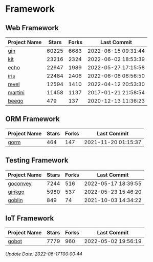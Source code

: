 # Framework

## Web Framework
| Project Name | Stars | Forks | Last Commit |
| ------------ | ----- | ----- | ----------- |
| [gin](https://github.com/gin-gonic/gin) | 60225 | 6683 | 2022-06-15 09:31:44 |
| [kit](https://github.com/go-kit/kit) | 23216 | 2324 | 2022-06-02 18:53:39 |
| [echo](https://github.com/labstack/echo) | 22647 | 1989 | 2022-05-27 17:15:58 |
| [iris](https://github.com/kataras/iris) | 22484 | 2406 | 2022-06-06 06:56:50 |
| [revel](https://github.com/revel/revel) | 12594 | 1410 | 2022-04-12 20:53:30 |
| [martini](https://github.com/go-martini/martini) | 11458 | 1137 | 2017-01-21 21:58:54 |
| [beego](https://github.com/astaxie/beego) | 479 | 137 | 2020-12-13 11:36:23 |

## ORM Framework
| Project Name | Stars | Forks | Last Commit |
| ------------ | ----- | ----- | ----------- |
| [gorm](https://github.com/jinzhu/gorm) | 464 | 147 | 2021-11-20 01:15:37 |

## Testing Framework
| Project Name | Stars | Forks | Last Commit |
| ------------ | ----- | ----- | ----------- |
| [goconvey](https://github.com/smartystreets/goconvey) | 7244 | 516 | 2022-05-17 18:39:55 |
| [ginkgo](https://github.com/onsi/ginkgo) | 5980 | 537 | 2022-05-23 15:46:20 |
| [goblin](https://github.com/franela/goblin) | 849 | 74 | 2021-10-03 14:34:22 |

## IoT Framework
| Project Name | Stars | Forks | Last Commit |
| ------------ | ----- | ----- | ----------- |
| [gobot](https://github.com/hybridgroup/gobot) | 7779 | 960 | 2022-05-02 19:56:19 |

*Update Date: 2022-06-17T00:00:44*